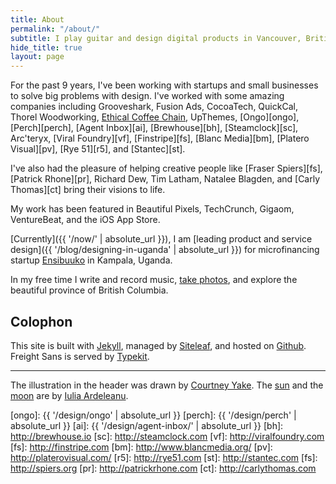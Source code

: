 ```yaml
---
title: About
permalink: "/about/"
subtitle: I play guitar and design digital products in Vancouver, British Columbia.
hide_title: true
layout: page
---
```


For the past 9 years, I've been working with startups and small businesses to solve big problems with design. I've worked with some amazing companies including Grooveshark, Fusion Ads, CocoaTech, QuickCal, Thorel Woodworking, [Ethical Coffee Chain][ecc], UpThemes, [Ongo][ongo], [Perch][perch], [Agent Inbox][ai], [Brewhouse][bh], [Steamclock][sc], Arc'teryx, [Viral Foundry][vf], [Finstripe][fs], [Blanc Media][bm], [Platero Visual][pv], [Rye 51][r5], and [Stantec][st]. 

I've also had the pleasure of helping creative people like [Fraser Spiers][fs], [Patrick Rhone][pr], Richard Dew, Tim Latham, Natalee Blagden, and [Carly Thomas][ct] bring their visions to life.

My work has been featured in Beautiful Pixels, TechCrunch, Gigaom, VentureBeat, and the iOS App Store. 

[Currently]({{ '/now/' | absolute_url }}), I am [leading product and service design]({{ '/blog/designing-in-uganda' | absolute_url }}) for microfinancing startup [Ensibuuko](http://ensibuuko.com) in Kampala, Uganda.

In my free time I write and record music, [take photos](http://instagram.com/patdryburgh), and explore the beautiful province of British Columbia.

## Colophon

This site is built with [Jekyll](https://jekyllrb.com), managed by [Siteleaf](http://siteleaf.com), and hosted on [Github](https://pages.github.com). Freight Sans is served by [Typekit](http://typekit.com).

---

The illustration in the header was drawn by [Courtney Yake][cy]. The [sun][sun] and the [moon][moon] are by [Iulia Ardeleanu][ia].

[cy]: https://twitter.com/courtneymake
[moon]: https://thenounproject.com/iuliaardeleanu/collection/weather/?oq=weather&cidx=71&i=680142
[sun]: httpshttps://thenounproject.com/iuliaardeleanu/collection/weather/?oq=weather&cidx=71&i=675989
[ia]: https://thenounproject.com/iuliaardeleanu
[ecc]: http://ethicalcoffee.co
[ongo]: {{ '/design/ongo' | absolute_url }}
[perch]: {{ '/design/perch' | absolute_url }}
[ai]: {{ '/design/agent-inbox/' | absolute_url }}
[bh]: http://brewhouse.io
[sc]: http://steamclock.com
[vf]: http://viralfoundry.com
[fs]: http://finstripe.com
[bm]: http://www.blancmedia.org/
[pv]: http://platerovisual.com/
[r5]: http://rye51.com
[st]: http://stantec.com
[fs]: http://spiers.org
[pr]: http://patrickrhone.com
[ct]: http://carlythomas.com